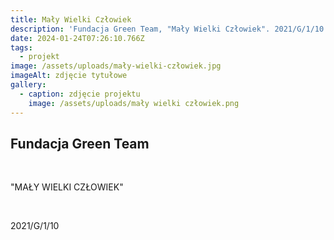 ```yaml
---
title: Mały Wielki Człowiek
description: 'Fundacja Green Team, "Mały Wielki Człowiek". 2021/G/1/10'
date: 2024-01-24T07:26:10.766Z
tags:
  - projekt
image: /assets/uploads/mały-wielki-człowiek.jpg
imageAlt: zdjęcie tytułowe
gallery:
  - caption: zdjęcie projektu
    image: /assets/uploads/mały wielki człowiek.png
---
```

## Fundacja Green Team

<br>

"MAŁY WIELKI CZŁOWIEK"

<Br>

2021/G/1/10
